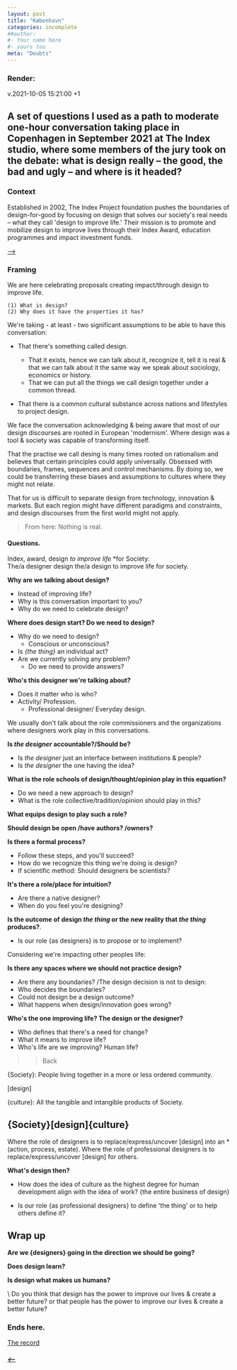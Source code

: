 ```yaml
---
layout: post
title: "København"
categories: incomplete
##author:
#- Your name here
#- yours too
meta: "Doubts"
---
```


### Render:
v.2021-10-05 15:21:00 +1


## A set of questions I used as a path to moderate one-hour conversation taking place in Copenhagen in September 2021 at The Index studio, where some members of the jury took on the debate: what is design really – the good, the bad and ugly – and where is it headed?

### Context
Established in 2002, The Index Project foundation pushes the boundaries of design-for-good by focusing on design that solves our society's real needs – what they call 'design to improve life.' Their mission is to promote and mobilize design to improve lives through their Index Award, education programmes and impact investment funds.

[⟶](https://theindexproject.org)

### Framing
We are here celebrating proposals creating impact/through design to improve life.

    (1) What is design?
    (2) Why does it have the properties it has?  


We're taking - at least - two significant assumptions to be able to have this conversation:

  - That there's something called design.
    - That it exists, hence we can talk about it, recognize it, tell it is real & that we can talk about it the same way we speak about sociology, economics or history.
    - That we can put all the things we call design together under a common thread.

  - That there is a common cultural substance across nations and lifestyles to project design.

We face the conversation acknowledging & being aware that most of our design discourses are rooted in European 'modernism'. Where design was a tool & society was capable of transforming itself.

That the practise we call desing is many times rooted on rationalism and believes that certain principles could apply universally. Obsessed with boundaries, frames, sequences and control mechanisms. By doing so, we could be transferring these biases and assumptions to cultures where they might not relate.

That for us is difficult to separate design from technology, innovation & markets. But each region might have different paradigms and constraints, and design discourses from the first world might not apply.


> From here: Nothing is real.

#### Questions.
Index, award, design *to improve life* *for Society:  
The/a designer design the/a design to improve life for society.

**Why are we talking about design?**
  - Instead of improving life?
  - Why is this conversation important to you?
  - Why do we need to celebrate design?

 **Where does design start? Do we need to design?**
  - Why do we need to design?
    - Conscious or unconscious?
  - Is *{the thing}* an individual act?
  - Are we currently solving any problem?
    - Do we need to provide answers?

**Who's this designer we're talking about?**
  - Does it matter who is who?
  - Activity/ Profession.
    - Professional designer/ Everyday design.

We usually don't talk about the role commissioners and the organizations where designers work play in this conversations.  

**Is *the designer* accountable?/Should be?**
  - Is *the designer* just an interface between institutions & people?
  - Is *the designer* the one having the idea?

**What is the role schools of design/thought/opinion play in this equation?**
  - Do we need a new approach to design?
  - What is the role collective/tradition/opinion should play in this?

**What equips design to play such a role?**

**Should design be open /have authors? /owners?**

**Is there a formal process?**
  - Follow these steps, and you'll succeed?  
  - How do we recognize this thing we're doing is design?
  - If scientific method: Should designers be scientists?

**It's there a role/place for intuition?**
  - Are there a native designer?
  - When do you feel you're designing?

**Is the outcome of design *the thing* or the new reality that *the thing* produces?**.
  - Is our role {as designers} is to propose or to implement?

Considering we're impacting other peoples life:  

**Is there any spaces where we should not practice design?**
  - Are there any boundaries? /The design decision is not to design:  
  - Who decides the boundaries?
  - Could not design be a design outcome?
  - What happens when design/innovation goes wrong?

**Who's the one improving life? The design or the designer?**
  - Who defines that there's a need for change?
  - What it means to improve life?
  - Who's life are we improving? Human life?

>> Back

{Society}: People living together in a more or less ordered community.

[design]

{culture}: All the tangible and intangible products of Society.


## {Society}[design]{culture}
  Where the role of designers is to replace/express/uncover [design] into an *(action, process, estate).
  Where the role of professional designers is to replace/express/uncover [design] for others.

**What's design then?**
- How does the idea of culture as the highest degree for human development align with the idea of work?
  {the entire business of design}  

- Is our role {as professional designers} to define 'the thing' or to help others define it?


## Wrap up

**Are we {designers} going in the direction we should be going?**

**Does design learn?**

**Is design what makes us humans?**

\\
Do you think that design has the power to improve our lives & create a better future?
or that people has the power to improve our lives & create a better future?

### Ends here.
[The record](https://www.youtube.com/watch?v=zS3S67xFRIo)



##### [⟵](/../../incomplete/index.html)
